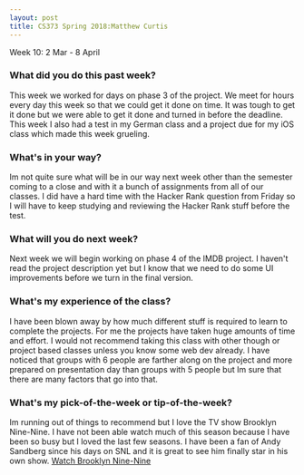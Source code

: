 ```yaml
---
layout: post
title: CS373 Spring 2018:Matthew Curtis
---
```

Week 10: 2 Mar - 8 April

### What did you do this past week?

This week we worked for days on phase 3 of the project. We meet for hours every day this week so that we could get it done on time. It was tough to get it done but we were able to get it done and turned in before the deadline. This week I also had a test in my German class and a project due for my iOS class which made this week grueling. 

### What's in your way?

Im not quite sure what will be in our way next week other than the semester coming to a close and with it a bunch of assignments from all of our classes. I did have a hard time with the Hacker Rank question from Friday so I will have to keep studying and reviewing the Hacker Rank stuff before the test. 

### What will you do next week?

Next week we will begin working on phase 4 of the IMDB project. I haven't read the project description yet but I know that we need to do some UI improvements before we turn in the final version. 

### What's my experience of the class?

I have been blown away by how much different stuff is required to learn to complete the projects. For me the projects have taken huge amounts of time and effort. I would not recommend taking this class with other though or project based classes unless you know some web dev already. I have noticed that groups with 6 people are farther along on the project and more prepared on presentation day than groups with 5 people but Im sure that there are many factors that go into that. 

### What's my pick-of-the-week or tip-of-the-week?

Im running out of things to recommend but I love the TV show Brooklyn Nine-Nine. I have not been able watch much of this season because I have been so busy but I loved the last few seasons. I have been a fan of Andy Sandberg since his days on SNL and it is great to see him finally star in his own show. 
[Watch Brooklyn Nine-Nine](https://www.fox.com/brooklyn-nine-nine/)
